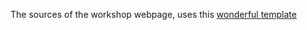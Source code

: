 The sources of the workshop webpage, uses this [wonderful template](https://github.com/evanwill/workshop-template/)
